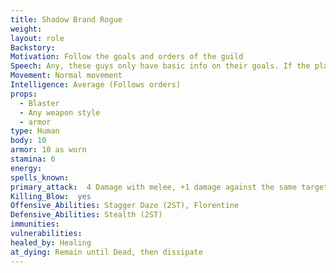 ```yaml
---
title: Shadow Brand Rogue
weight:
layout: role
Backstory: 
Motivation: Follow the goals and orders of the guild
Speech: Any, these guys only have basic info on their goals. If the player doesn't know an answer, the character doesn't.
Movement: Normal movement
Intelligence: Average (Follows orders)
props:
  - Blaster
  - Any weapon style
  - armor
type: Human
body: 10
armor: 10 as worn
stamina: 6
energy: 
spells_known: 
primary_attack:  4 Damage with melee, +1 damage against the same target as an ally, and 5 unblockable with firearms 
Killing_Blow:  yes
Offensive_Abilities: Stagger Daze (2ST), Florentine
Defensive_Abilities: Stealth (2ST)
immunities:
vulnerabilities: 
healed_by: Healing
at_dying: Remain until Dead, then dissipate
---
```

